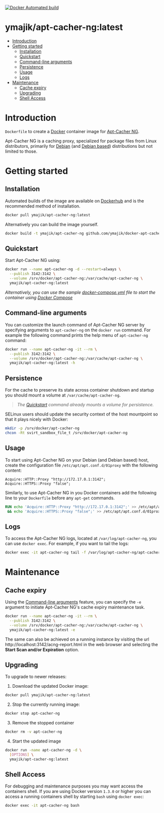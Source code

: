 [![Docker Automated build](https://img.shields.io/docker/automated/jrottenberg/ffmpeg.svg)](https://hub.docker.com/r/ymajik/docker-apt-cacher-ng/builds/)

# ymajik/apt-cacher-ng:latest

- [Introduction](#introduction)
- [Getting started](#getting-started)
  - [Installation](#installation)
  - [Quickstart](#quickstart)
  - [Command-line arguments](#command-line-arguments)
  - [Persistence](#persistence)
  - [Usage](#usage)
  - [Logs](#logs)
- [Maintenance](#maintenance)
  - [Cache expiry](#cache-expiry)
  - [Upgrading](#upgrading)
  - [Shell Access](#shell-access)

# Introduction

`Dockerfile` to create a [Docker](https://www.docker.com/) container image for [Apt-Cacher NG](https://www.unix-ag.uni-kl.de/~bloch/acng/).

Apt-Cacher NG is a caching proxy, specialized for package files from Linux distributors, primarily for [Debian](http://www.debian.org/) (and [Debian based](https://en.wikipedia.org/wiki/List_of_Linux_distributions#Debian-based)) distributions but not limited to those.

# Getting started

## Installation

Automated builds of the image are available on [Dockerhub](https://hub.docker.com/r/ymajik/apt-cacher-ng) and is the recommended method of installation.


```bash
docker pull ymajik/apt-cacher-ng:latest
```

Alternatively you can build the image yourself.

```bash
docker build -t ymajik/apt-cacher-ng github.com/ymajik/docker-apt-cacher-ng
```

## Quickstart

Start Apt-Cacher NG using:

```bash
docker run --name apt-cacher-ng -d --restart=always \
  --publish 3142:3142 \
  --volume /srv/docker/apt-cacher-ng:/var/cache/apt-cacher-ng \
  ymajik/apt-cacher-ng:latest
```

*Alternatively, you can use the sample [docker-compose.yml](docker-compose.yml) file to start the container using [Docker Compose](https://docs.docker.com/compose/)*

## Command-line arguments

You can customize the launch command of Apt-Cacher NG server by specifying arguments to `apt-cacher-ng` on the `docker run` command. For example the following command prints the help menu of `apt-cacher-ng` command:

```bash
docker run --name apt-cacher-ng -it --rm \
  --publish 3142:3142 \
  --volume /srv/docker/apt-cacher-ng:/var/cache/apt-cacher-ng \
  ymajik/apt-cacher-ng:latest -h
```

## Persistence

For the cache to preserve its state across container shutdown and startup you should mount a volume at `/var/cache/apt-cacher-ng`.

> *The [Quickstart](#quickstart) command already mounts a volume for persistence.*

SELinux users should update the security context of the host mountpoint so that it plays nicely with Docker:

```bash
mkdir -p /srv/docker/apt-cacher-ng
chcon -Rt svirt_sandbox_file_t /srv/docker/apt-cacher-ng
```

## Usage

To start using Apt-Cacher NG on your Debian (and Debian based) host, create the configuration file `/etc/apt/apt.conf.d/01proxy` with the following content:

```config
Acquire::HTTP::Proxy "http://172.17.0.1:3142";
Acquire::HTTPS::Proxy "false";
```

Similarly, to use Apt-Cacher NG in you Docker containers add the following line to your `Dockerfile` before any `apt-get` commands.

```dockerfile
RUN echo 'Acquire::HTTP::Proxy "http://172.17.0.1:3142";' >> /etc/apt/apt.conf.d/01proxy \
 && echo 'Acquire::HTTPS::Proxy "false";' >> /etc/apt/apt.conf.d/01proxy
```

## Logs

To access the Apt-Cacher NG logs, located at `/var/log/apt-cacher-ng`, you can use `docker exec`. For example, if you want to tail the logs:

```bash
docker exec -it apt-cacher-ng tail -f /var/log/apt-cacher-ng/apt-cacher.log
```

# Maintenance

## Cache expiry

Using the [Command-line arguments](#command-line-arguments) feature, you can specify the `-e` argument to initiate Apt-Cacher NG's cache expiry maintenance task.

```bash
docker run --name apt-cacher-ng -it --rm \
  --publish 3142:3142 \
  --volume /srv/docker/apt-cacher-ng:/var/cache/apt-cacher-ng \
  ymajik/apt-cacher-ng:latest -e
```

The same can also be achieved on a running instance by visiting the url http://localhost:3142/acng-report.html in the web browser and selecting the **Start Scan and/or Expiration** option.

## Upgrading

To upgrade to newer releases:

  1. Download the updated Docker image:

  ```bash
  docker pull ymajik/apt-cacher-ng:latest
  ```

  2. Stop the currently running image:

  ```bash
  docker stop apt-cacher-ng
  ```

  3. Remove the stopped container

  ```bash
  docker rm -v apt-cacher-ng
  ```

  4. Start the updated image

  ```bash
  docker run -name apt-cacher-ng -d \
    [OPTIONS] \
    ymajik/apt-cacher-ng:latest
  ```

## Shell Access

For debugging and maintenance purposes you may want access the containers shell. If you are using Docker version `1.3.0` or higher you can access a running containers shell by starting `bash` using `docker exec`:

```bash
docker exec -it apt-cacher-ng bash
```
